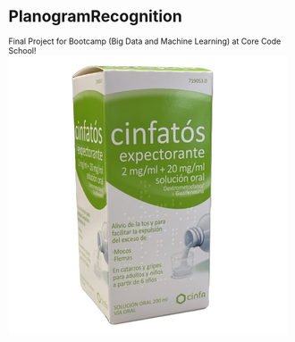 # PlanogramRecognition
Final Project for Bootcamp (Big Data and Machine Learning) at Core Code School!
![Alt text](/backend/data/images/719053.0-500x500.jpg)